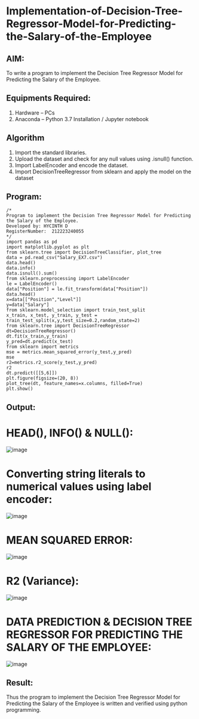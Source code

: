 # Implementation-of-Decision-Tree-Regressor-Model-for-Predicting-the-Salary-of-the-Employee

## AIM:
To write a program to implement the Decision Tree Regressor Model for Predicting the Salary of the Employee.

## Equipments Required:
1. Hardware – PCs
2. Anaconda – Python 3.7 Installation / Jupyter notebook

## Algorithm
1. Import the standard libraries.
2. Upload the dataset and check for any null values using .isnull() function. 
3. Import LabelEncoder and encode the dataset.
4. Import DecisionTreeRegressor from sklearn and apply the model on the dataset

## Program:
```
/*
Program to implement the Decision Tree Regressor Model for Predicting the Salary of the Employee.
Developed by: HYCINTH D
RegisterNumber:  212223240055
*/
import pandas as pd
import matplotlib.pyplot as plt
from sklearn.tree import DecisionTreeClassifier, plot_tree
data = pd.read_csv("Salary_EX7.csv")
data.head()
data.info()
data.isnull().sum()
from sklearn.preprocessing import LabelEncoder
le = LabelEncoder()
data["Position"] = le.fit_transform(data["Position"])
data.head()
x=data[["Position","Level"]]
y=data["Salary"]
from sklearn.model_selection import train_test_split
x_train, x_test, y_train, y_test = train_test_split(x,y,test_size=0.2,random_state=2)
from sklearn.tree import DecisionTreeRegressor
dt=DecisionTreeRegressor()
dt.fit(x_train,y_train)
y_pred=dt.predict(x_test)
from sklearn import metrics
mse = metrics.mean_squared_error(y_test,y_pred)
mse
r2=metrics.r2_score(y_test,y_pred)
r2
dt.predict([[5,6]])
plt.figure(figsize=(20, 8))
plot_tree(dt, feature_names=x.columns, filled=True)
plt.show()
```

## Output:
# HEAD(), INFO() & NULL():

![image](https://github.com/user-attachments/assets/c22cc8bc-d14f-4bd8-8c1c-d7d45307de29)
# Converting string literals to numerical values using label encoder:

![image](https://github.com/user-attachments/assets/41e7262e-92d6-4895-87ea-06d6f2c9eaa4)
# MEAN SQUARED ERROR:

![image](https://github.com/user-attachments/assets/fd0ab218-5d61-4bd5-b598-f616a324dc0d)
# R2 (Variance):

![image](https://github.com/user-attachments/assets/a9e550cf-1e3a-4293-8221-dc6e3b88d945)

# DATA PREDICTION & DECISION TREE REGRESSOR FOR PREDICTING THE SALARY OF THE EMPLOYEE:

![image](https://github.com/user-attachments/assets/da339180-8173-4a17-8333-9dfa012624a4)

## Result:
Thus the program to implement the Decision Tree Regressor Model for Predicting the Salary of the Employee is written and verified using python programming.
